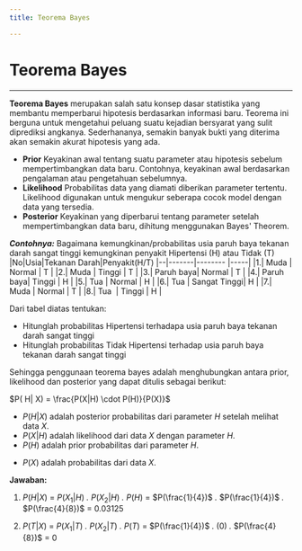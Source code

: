```yaml
---
title: Teorema Bayes

---
```


# Teorema Bayes

---


**Teorema Bayes** merupakan salah satu konsep dasar statistika yang membantu memperbarui hipotesis berdasarkan informasi baru. Teorema ini berguna untuk mengetahui peluang suatu kejadian bersyarat yang sulit diprediksi angkanya. Sederhananya, semakin banyak bukti yang diterima akan semakin akurat hipotesis yang ada.

* **Prior**
Keyakinan awal tentang suatu parameter atau hipotesis sebelum mempertimbangkan data baru. Contohnya, keyakinan awal berdasarkan pengalaman atau pengetahuan sebelumnya.
* **Likelihood**
Probabilitas data yang diamati diberikan parameter tertentu. Likelihood digunakan untuk mengukur seberapa cocok model dengan data yang tersedia.
* **Posterior**
Keyakinan yang diperbarui tentang parameter setelah mempertimbangkan data baru, dihitung menggunakan Bayes' Theorem.

***Contohnya:***
Bagaimana kemungkinan/probabilitas usia paruh baya tekanan darah sangat tinggi  kemungkinan penyakit Hipertensi (H) atau Tidak (T)
|No|Usia|Tekanan Darah|Penyakit(H/T)
|--|-------|-------- |-----|
|1.| Muda  | Normal | T |
|2.| Muda  | Tinggi | T |
|3.| Paruh baya| Normal | T |
|4.| Paruh baya| Tinggi | H |
|5.| Tua  | Normal | H |
|6.| Tua  | Sangat Tinggi| H |
|7.| Muda | Normal | T |
|8.| Tua  | Tinggi | H |

Dari tabel diatas tentukan:
* Hitunglah probabilitas Hipertensi terhadapa usia paruh baya tekanan darah sangat tinggi  
* Hitunglah probabilitas Tidak  Hipertensi terhadap usia paruh baya tekanan darah sangat tinggi  

Sehingga penggunaan teorema bayes adalah menghubungkan antara prior, likelihood dan posterior yang dapat ditulis sebagai berikut:

$P( H| X) = \frac{P(X|H) \cdot P(H)}{P(X)}$

- $P(H | X)$ adalah posterior probabilitas dari parameter $H$ setelah melihat data $X$.
- $P(X | H)$ adalah likelihood dari data $X$ dengan parameter $H$.
- $P(H)$ adalah prior probabilitas dari parameter $H$.
* $P(X)$ adalah probabilitas dari data $X$.

**Jawaban:**
1. $P(H | X)$ = $P(X_1| H)$ *.* $P(X_2 | H)$ *.* $P(H)$
= $P(\frac{1}{4})$ *.* $P(\frac{1}{4})$ *.* $P(\frac{4}{8})$
= $0.03125$

2. $P(T | X)$ = $P(X_1| T)$ *.* $P(X_2 | T)$ *.* $P(T)$
= $P(\frac{1}{4})$ *.* $(0)$ *.* $P(\frac{4}{8})$
= $0$